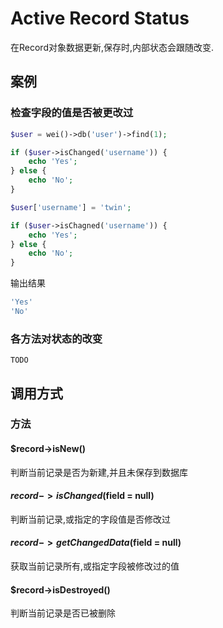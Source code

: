 Active Record Status
====================

在Record对象数据更新,保存时,内部状态会跟随改变.

案例
----

### 检查字段的值是否被更改过

```php
$user = wei()->db('user')->find(1);

if ($user->isChanged('username')) {
    echo 'Yes';
} else {
    echo 'No';
}

$user['username'] = 'twin';

if ($user->isChagned('username')) {
    echo 'Yes';
} else {
    echo 'No';
}
```

输出结果

```php
'Yes'
'No'
```

### 各方法对状态的改变

    TODO 


调用方式
--------

### 方法

#### $record->isNew()
判断当前记录是否为新建,并且未保存到数据库

#### $record->isChanged($field = null)
判断当前记录,或指定的字段值是否修改过

#### $record->getChangedData($field = null)
获取当前记录所有,或指定字段被修改过的值

#### $record->isDestroyed()
判断当前记录是否已被删除